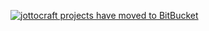 [![jottocraft projects have moved to BitBucket](https://cdn.jottocraft.com/images/JottocraftProjectMigration.png)](https://jottocraft.com/oss)

